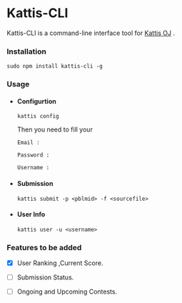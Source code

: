 # Kattis-CLI
Kattis-CLI is a command-line interface tool for [Kattis OJ](https://open.kattis.com/) .

### Installation
`sudo npm install kattis-cli -g`

### Usage
  - #### Configurtion 
    `kattis config`
  
    Then you need to fill your 
  
    `Email :`
  
    `Password :`
  
    `Username :`
  
  - #### Submission 
  
    `kattis submit -p <pblmid> -f <sourcefile>`
  
  - #### User Info
  
    `kattis user -u <username>`

### Features to be added 

  - [x] User Ranking ,Current Score.
  
  - [ ] Submission Status.
  
  - [ ] Ongoing and Upcoming Contests.
  
